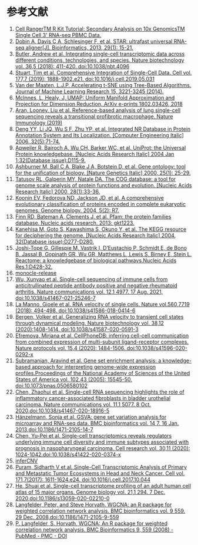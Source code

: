 # 参考文献

1. [Cell RangerTM R Kit Tutorial: Secondary Analysis on 10x GenomicsTM Single Cell 3' RNA-seq PBMC Data.](https://cf.10xgenomics.com/supp/cell-exp/cellrangerrkit-PBMC-vignette-knitr-1.1.0.pdf)
2. [Dobin A, Davis C A, Schlesinger F, et al. STAR: ultrafast universal RNA-seq aligner\[J\]. Bioinformatics, 2013, 29(1): 15-21.](https://www.ncbi.nlm.nih.gov/pmc/articles/PMC3530905/)
3. [Butler, Andrew et al. Integrating single-cell transcriptomic data across different conditions, technologies, and species. Nature biotechnology vol. 36,5 (2018): 411-420. doi:10.1038/nbt.4096](https://pubmed.ncbi.nlm.nih.gov/29608179/)
4. [Stuart, Tim et al. Comprehensive Integration of Single-Cell Data. Cell vol. 177,7 (2019): 1888-1902.e21. doi:10.1016/j.cell.2019.05.031](https://pubmed.ncbi.nlm.nih.gov/31178118/)
5. [Van der Maaten, L.J.P. Accelerating t-SNE using Tree-Based Algorithms. Journal of Machine Learning Research 15, 3221-3245 (2014).](https://jmlr.org/papers/v15/vandermaaten14a.html)
6. [McInnes, L, Healy, J, UMAP: Uniform Manifold Approximation and Projection for Dimension Reduction, ArXiv e-prints 1802.03426, 2018](https://arxiv.org/abs/1802.03426)
7. [Aran, Looney, Liu et al. Reference-based analysis of lung single-cell sequencing reveals a transitional profibrotic macrophage. Nature Immunology (2019)](https://www.nature.com/articles/s41590-018-0276-y)
8. [Deng YY, Li JQ, Wu S F, Zhu YP, et al. Integrated NR Database in Protein Annotation System and Its Localization. \[Computer Engineering Italic\] 2006.,32(5):71-74.](http://en.cnki.com.cn/Article\_en/CJFDTOTAL-JSJC200605025.htm)
9. [Apweiler R, Bairoch A, Wu CH, Barker WC, et al. UniProt: the Universal Protein knowledgebase. \[Nucleic Acids Research Italic\] 2004 Jan 1;32(Database issue):D115-9.](http://tour.biocloud.net/article/v1/into/articleDetail/27899622)
10. [Ashburner M, Ball C A, Blake J A, Botstein D, et al. Gene ontology: tool for the unification of biology. \[Nature Genetics Italic\] 2000, 25(1): 25-29.](http://tour.biocloud.net/article/v1/into/articleDetail/10802651)
11. [Tatusov RL, Galperin MY, Natale DA. The COG database: a tool for genome scale analysis of protein functions and evolution. \[Nucleic Acids Research Italic\] 2000, 28(1):33-36.](http://tour.biocloud.net/article/v1/into/articleDetail/10592175)
12. [Koonin EV, Fedorova ND, Jackson JD, et al. A comprehensive evolutionary classification of proteins encoded in complete eukaryotic genomes. Genome biology. 2004, 5(2): R7.](http://tour.biocloud.net/article/v1/into/articleDetail/14759257)
13. [Finn RD, Bateman A, Clements J, et al. Pfam: the protein families database. Nucleic acids research. 2013: gkt1223.](http://tour.biocloud.net/article/v1/into/articleDetail/18039703)
14. [Kanehisa M, Goto S, Kawashima S, Okuno Y, et al. The KEGG resource for deciphering the genome. \[Nucleic Acids Research Italic\] 2004, 32(Database issue):D277-D280.](http://tour.biocloud.net/article/v1/into/articleDetail/14681412)
15. [Joshi-Tope G, Gillespie M, Vastrik I, D’Eustachio P, Schmidt E, de Bono B, Jassal B, Gopinath GR, Wu GR, Matthews L, Lewis S, Birney E, Stein L. Reactome: a knowledgebase of biological pathways.Nucleic Acids Res.1:D428-32.](https://academic.oup.com/nar/article/33/suppl\_1/D428/2505340)
16. [monocle-release](http://cole-trapnell-lab.github.io/monocle-release/docs/)
17. [Wu, Xunyao et al. Single-cell sequencing of immune cells from anticitrullinated peptide antibody positive and negative rheumatoid arthritis. Nature communications vol. 12,1 4977. 17 Aug. 2021, doi:10.1038/s41467-021-25246-7](https://pubmed.ncbi.nlm.nih.gov/34404786/)
18. [La Manno, Gioele et al. RNA velocity of single cells. Nature vol.560,7719 (2018): 494-498. doi:10.1038/s41586-018-0414-6](https://pubmed.ncbi.nlm.nih.gov/30089906/)
19. [Bergen, Volker et al. Generalizing RNA velocity to transient cell states through dynamical modeling. Nature biotechnology vol. 38,12 (2020):1408-1414. doi:10.1038/s41587-020-0591-3](https://pubmed.ncbi.nlm.nih.gov/32747759/)
20. [Efremova, Mirjana et al. CellPhoneDB: inferring cell-cell communication from combined expression of multi-subunit ligand-receptor complexes. Nature protocols vol. 15,4 (2020): 1484-1506. doi:10.1038/s41596-020-0292-x](https://pubmed.ncbi.nlm.nih.gov/32103204/)
21. [Subramanian, Aravind et al. Gene set enrichment analysis: a knowledge-based approach for interpreting genome-wide expression profiles.Proceedings of the National Academy of Sciences of the United States of America vol. 102,43 (2005): 15545-50. doi:10.1073/pnas.0506580102](https://pubmed.ncbi.nlm.nih.gov/16199517/)
22. [Chen, Zhaohui et al. Single-cell RNA sequencing highlights the role of inflammatory cancer-associated fibroblasts in bladder urothelial carcinoma. Nature communications vol. 11,1 5077. 8 Oct. 2020,doi:10.1038/s41467-020-18916-5](https://pubmed.ncbi.nlm.nih.gov/33033240/)
23. [Hänzelmann, Sonja et al. GSVA: gene set variation analysis for microarray and RNA-seq data. BMC bioinformatics vol. 14 7. 16 Jan. 2013,doi:10.1186/1471-2105-14-7](https://pubmed.ncbi.nlm.nih.gov/23323831/)
24. [Chen, Yu-Pei et al. Single-cell transcriptomics reveals regulators underlying immune cell diversity and immune subtypes associated with prognosis in nasopharyngeal carcinoma. Cell research vol. 30,11 (2020): 1024-1042.doi:10.1038/s41422-020-0374-x](https://pubmed.ncbi.nlm.nih.gov/32686767/)
25. [inferCNV](https://github.com/broadinstitute/inferCNV)
26. [Puram, Sidharth V et al. Single-Cell Transcriptomic Analysis of Primary and Metastatic Tumor Ecosystems in Head and Neck Cancer. Cell vol. 171,7(2017): 1611-1624.e24. doi:10.1016/j.cell.2017.10.044](https://pubmed.ncbi.nlm.nih.gov/29198524/)
27. [He, Shuai et al. Single-cell transcriptome profiling of an adult human cell atlas of 15 major organs. Genome biology vol. 21,1 294. 7 Dec. 2020,doi:10.1186/s13059-020-02210-0](https://pyscenic.readthedocs.io/en/latest/index.html)
28. [Langfelder, Peter, and Steve Horvath. WGCNA: an R package for weighted correlation network analysis. BMC bioinformatics vol. 9 559. 29 Dec. 2008,doi:10.1186/1471-2105-9-559](https://pubmed.ncbi.nlm.nih.gov/19114008/)
29. [P. Langfelder, S. Horvath, WGCNA: An R package for weighted correlation network analysis. BMC Bioinformatics 9, 559 (2008) - PubMed - PMC - DOI](https://pubmed.ncbi.nlm.nih.gov/19114008/)
